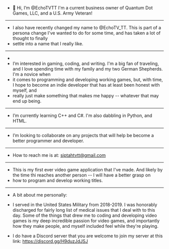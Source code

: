 


- 👋 Hi, I’m @EchoTVTT I'm a current business owner of Quantum Dot Games, LLC, and a U.S. Army Veteran!


---------------------------------------------------------------------------------------------------------------------------------------------------------------------------------------


-    I also have recently changed my name to @EchoTV_TT. This is part of a persona change I've wanted to do for some time, and has taken a lot of thought to finally
-    settle into a name that I really like.

---------------------------------------------------------------------------------------------------------------------------------------------------------------------------------------
- 
-    I’m interested in gaming, coding, and writing. I'm a big fan of traveling, and I love spending time with my family and my two German Shepherds. I'm a novice when 
-    it comes to programming and developing working games, but, with time, I hope to become an indie developer that has at least been honest with myself, and 
-    really just make something that makes me happy -- whatever that may end up being.

---------------------------------------------------------------------------------------------------------------------------------------------------------------------------------------

-    I’m currently learning C++ and C#. I'm also dabbling in Python, and HTML.

---------------------------------------------------------------------------------------------------------------------------------------------------------------------------------------

-    I’m looking to collaborate on any projects that will help be become a better programmer and developer.

---------------------------------------------------------------------------------------------------------------------------------------------------------------------------------------

-    How to reach me is at: siptahtvtt@gmail.com 

---------------------------------------------------------------------------------------------------------------------------------------------------------------------------------------

-    This is my first ever video game application that I've made. And likely by the time thi reaches another person -- I will have a better grasp on
-    how to program and develop working titles.


---------------------------------------------------------------------------------------------------------------------------------------------------------------------------------------

- A bit about me personally: 

- I served in the United States Military from 2018-2019. I was honorably discharged for fairly long list of medical issues that I deal with to this day. Some of the things that drew 
  me to coding and developing video games is my deep incredible passion for video games, and importantly how they make people, and myself included feel while they're playing.

- I do have a Discord server that you are welcome to join my server at this link: https://discord.gg/H9duzJdJSJ